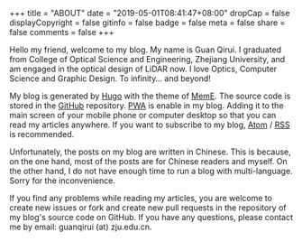 +++
title = "ABOUT"
date = "2019-05-01T08:41:47+08:00"
dropCap = false
displayCopyright = false
gitinfo = false
badge = false
meta = false
share = false
comments = false
+++

Hello my friend, welcome to my blog. My name is Guan Qirui. I graduated from College of Optical Science and Engineering, Zhejiang University, and am engaged in the optical design of LiDAR now. I love Optics, Computer Science and Graphic Design. To infinity… and beyond!

My blog is generated by [Hugo](https://gohugo.io/) with the theme of [MemE](https://github.com/reuixiy/hugo-theme-meme). The source code is stored in the [GitHub](https://github.com/guanqr/blog) repository. [PWA](https://developers.google.com/web/progressive-web-apps/) is enable in my blog. Adding it to the main screen of your mobile phone or computer desktop so that you can read my articles anywhere. If you want to subscribe to my blog, <a href="/atom.xml" target="_blank">Atom</a> / <a href="/rss.xml" target="_blank">RSS</a> is recommended.

Unfortunately, the posts on my blog are written in Chinese. This is because, on the one hand, most of the posts are for Chinese readers and myself. On the other hand, I do not have enough time to run a blog with multi-language. Sorry for the inconvenience.

If you find any problems while reading my articles, you are welcome to create new issues or fork and create new pull requests in the repository of my blog's source code on GitHub. If you have any questions, please contact me by email: guanqirui (at) zju.edu.cn.
